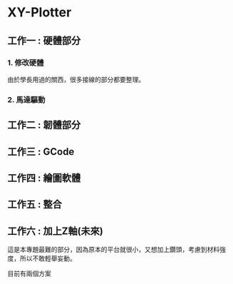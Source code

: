 
# XY-Plotter

## 工作一 : 硬體部分

### 1. 修改硬體
由於學長用過的關西，很多接線的部分都要整理。


### 2. 馬達驅動



## 工作二 : 韌體部分



## 工作三 : GCode




## 工作四 : 繪圖軟體



## 工作五 : 整合




## 工作六 : 加上Z軸(未來)

這是本專題最難的部分，因為原本的平台就很小，又想加上鑽頭，考慮到材料強度，所以不敢輕舉妄動。

目前有兩個方案
